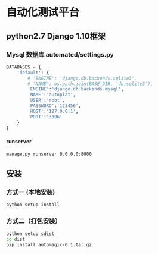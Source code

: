 # 自动化测试平台 
## python2.7 Django 1.10框架
### Mysql 数据库 automated/settings.py
```python
DATABASES = {
    'default': {
        # 'ENGINE': 'django.db.backends.sqlite3',
        # 'NAME': os.path.join(BASE_DIR, 'db.sqlite3'),
        'ENGINE':'django.db.backends.mysql',
        'NAME':'autoplat',
        'USER':'root',
        'PASSWORD':'123456',
        'HOST':'127.0.0.1',
        'PORT':'3306'
    }
}
```
#### runserver
```manage.py runserver 0.0.0.0:8000```

## 安装
### 方式一 (本地安装)
```bash
python setup install
```
### 方式二（打包安装）
```bash
python setup sdist
cd dist
pip install automagic-0.1.tar.gz
```
